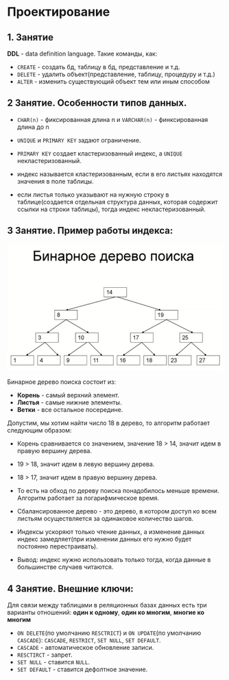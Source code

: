 # Проектирование

## 1. Занятие

**DDL** - data definition language. Такие команды, как:

* `CREATE` - создать бд, таблицу в бд, представление и т.д.
* `DELETE` - удалить объект(представление, таблицу, процедуру и т.д.)
* `ALTER` - изменить существующий объект тем или иным способом

## 2 Занятие. Особенности типов данных.

* `CHAR(n)` - фиксированная длина n и `VARCHAR(n)` - финксированная длина до n
* `UNIQUE` и `PRIMARY KEY` задают ограничение.

* `PRIMARY KEY` создает кластеризованный индекс, а `UNIQUE` некластеризованный.
* индекс называется кластеризованным, если в его листьях находятся значения в поле таблицы.
* если листья только указывают на нужную строку в таблице(создается отдельная структура данных, которая содержит ссылки
  на строки таблицы), тогда индекс некластеризованный.

## 3 Занятие. Пример работы индекса:

![Пример индекса](assets/index-example.png)

Бинарное дерево поиска состоит из:

* **Корень** - самый верхний элемент.
* **Листья** - самые нижние элементы.
* **Ветки** - все остальное посередине.

Допустим, мы хотим найти число 18 в дерево, то алгоритм работает следующим образом:

* Корень сравнивается со значением, значение 18 > 14, значит идем в правую вершину дерева.
* 19 > 18, значит идем в левую вершину дерева.
* 18 > 17, значит идем в правую вершину дерева.

* То есть на обход по дереву поиска понадобилось меньше времени. Алгоритм работает за логарифмическое время.
* Сбалансированное дерево - это дерево, в котором доступ ко всем листьям осуществляется за одинаковое количество шагов.
* Индексы ускоряют только чтение данных, а изменение данных индекс замедляет(при изменении данных его нужно будет
  постоянно перестраивать).
* Вывод: индекс нужно использовать только тогда, когда данные в большинстве случаев читаются.

## 4 Занятие. Внешние ключи:

Для связи между таблицами в реляционных базах данных есть три варианты отношений: **один к одному**, **один ко многим**,
**многие ко многим**

* `ON DELETE`(по умолчанию `RESCTRICT`) и `ON UPDATE`(по
  умолчанию `CASCADE`): `CASCADE`, `RESTRICT`, `SET NULL`, `SET DEFAULT`.
* `CASCADE` - автоматическое обновление записи.
* `RESCTIRCT` - запрет.
* `SET NULL` - ставится `NULL`.
* `SET DEFAULT` - ставится дефолтное значение.